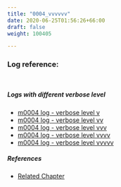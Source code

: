 ```yaml
---
title: "0004_vvvvvv"
date: 2020-06-25T01:56:26+66:00
draft: false
weight: 100405

---
```


### Log reference: <no value>

```
    
```

##### Logs with different verbose level
* [m0004 log - verbose level v](../../logs/m0004_v)
* [m0004 log - verbose level vv](../../logs/m0004_vv)
* [m0004 log - verbose level vvv](../../logs/m0004_vvv)
* [m0004 log - verbose level vvvv](../../logs/m0004_vvvv)
* [m0004 log - verbose level vvvvv](../../logs/m0004_vvvvv)

##### References
* [Related Chapter](../../module/0004)
